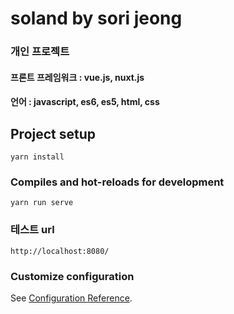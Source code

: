 # soland by sori jeong
### 개인 프로젝트 
#### 프론트 프레임워크 : vue.js, nuxt.js
#### 언어 : javascript, es6, es5, html, css

## Project setup
```
yarn install
```

### Compiles and hot-reloads for development
```
yarn run serve
```

### 테스트 url
```
http://localhost:8080/
```

### Customize configuration
See [Configuration Reference](https://cli.vuejs.org/config/).
